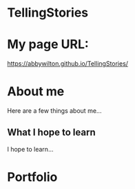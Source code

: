 # TellingStories
# My page URL:
https://abbywilton.github.io/TellingStories/

# About me
Here are a few things about me...

## What I hope to learn 
I hope to learn...

# Portfolio
